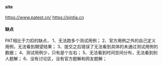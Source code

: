 #### site
https://www.patest.cn/
https://pintia.cn


#### 缺点
PAT相比于力扣的缺点，
1、无法跑多个测试用例；
2、官方用例之外的自己定义用例，无法看到期望结果；
3、提交之后错误了无法看到具体的未通过测试用例的数据；
4、测试用例少，只有是个左右；
5、无法看到时间空间分布，无法看到别人题解；
6、没有讨论区，没有官方题解和网友题解；
